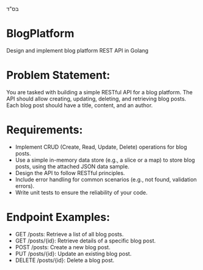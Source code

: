 בס"ד

# BlogPlatform
Design and implement blog platform REST API in Golang

# Problem Statement:
You are tasked with building a simple RESTful API for a blog platform. The API should allow creating, updating, deleting, and retrieving blog posts. Each blog post should have a title, content, and an author.

# Requirements:

* Implement CRUD (Create, Read, Update, Delete) operations for blog posts.
* Use a simple in-memory data store (e.g., a slice or a map) to store blog posts, using the attached JSON data sample.
* Design the API to follow RESTful principles.
* Include error handling for common scenarios (e.g., not found, validation errors).
* Write unit tests to ensure the reliability of your code.

# Endpoint Examples:

* GET /posts: Retrieve a list of all blog posts.
* GET /posts/{id}: Retrieve details of a specific blog post.
* POST /posts: Create a new blog post.
* PUT /posts/{id}: Update an existing blog post.
* DELETE /posts/{id}: Delete a blog post.